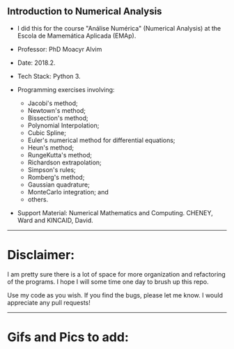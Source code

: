 Introduction to Numerical Analysis
---

 + I did this for the course "Análise Numérica" (Numerical Analysis) at the Escola de Mamemática Aplicada (EMAp). 
 
 + Professor: PhD Moacyr Alvim

 + Date: 2018.2.

 + Tech Stack: Python 3.

 + Programming exercises involving: 
   - Jacobi's method;
   - Newtown's method;
   - Bissection's method;
   - Polynomial Interpolation;
   - Cubic Spline;
   - Euler's numerical method for differential equations;
   - Heun's method;
   - RungeKutta's method;
   - Richardson extrapolation;
   - Simpson's rules;
   - Romberg's method;
   - Gaussian quadrature;
   - MonteCarlo integration; and
   - others.
   
 + Support Material: Numerical Mathematics and Computing. CHENEY, Ward and KINCAID, David. 
 
---

# Disclaimer:

I am pretty sure there is a lot of space for more organization and refactoring of the programs. I hope I will some time one day to brush up this repo. 

Use my code as you wish. If you find the bugs, please let me know. I would appreciate any pull requests!

---

# Gifs and Pics to add:


